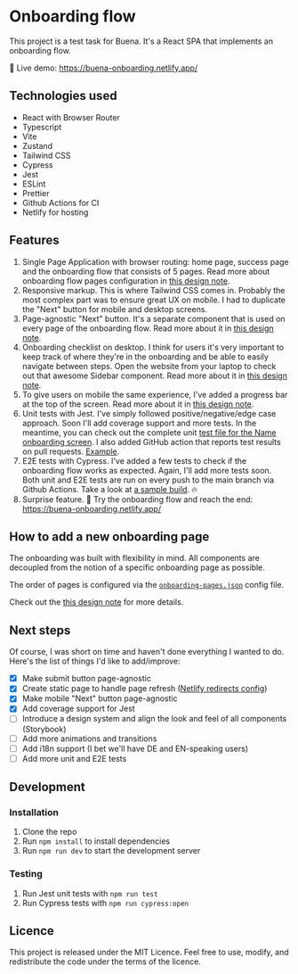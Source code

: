 # Onboarding flow

This project is a test task for Buena. It's a React SPA that implements an onboarding flow. 

🔗 Live demo: https://buena-onboarding.netlify.app/

## Technologies used

* React with Browser Router
* Typescript 
* Vite 
* Zustand
* Tailwind CSS
* Cypress
* Jest
* ESLint
* Prettier
* Github Actions for CI
* Netlify for hosting

## Features

1. Single Page Application with browser routing: home page, success page and the onboarding flow that consists of 5 pages. Read more about onboarding flow pages configuration in [this design note](design_notes/1_onboarding_configuration.md).
2. Responsive markup. This is where Tailwind CSS comes in. Probably the most complex part was to ensure great UX on mobile. I had to duplicate the "Next" button for mobile and desktop screens. 
3. Page-agnostic "Next" button. It's a separate component that is used on every page of the onboarding flow. Read more about it in [this design note](design_notes/3_next_button_functionality.md).
4. Onboarding checklist on desktop. I think for users it's very important to keep track of where they're in the onboarding and be able to easily navigate between steps. Open the website from your laptop to check out that awesome Sidebar component. Read more about it in [this design note](design_notes/4_sidebar_functionality.md). 
5. To give users on mobile the same experience, I've added a progress bar at the top of the screen. Read more about it in [this design note](design_notes/5_mobile_navigation.md).
6. Unit tests with Jest. I've simply followed positive/negative/edge case approach. Soon I'll add coverage support and more tests. In the meantime, you can check out the complete unit [test file for the Name onboarding screen](https://github.com/ikorotkaya/buena-onboarding/blob/main/src/pages/onboarding/Name.spec.tsx). I also added GitHub action that reports test results on pull requests. [Example](https://github.com/ikorotkaya/buena-onboarding/commit/000bfd9fe19741a3bce71c346104922d8fed16ee).
7. E2E tests with Cypress. I've added a few tests to check if the onboarding flow works as expected. Again, I'll add more tests soon. Both unit and E2E tests are run on every push to the main branch via Github Actions. Take a look at [a sample build](https://github.com/ikorotkaya/buena-onboarding/actions/runs/7173746064). 🔥
8. Surprise feature. 🎁 Try the onboarding flow and reach the end: https://buena-onboarding.netlify.app/

## How to add a new onboarding page

The onboarding was built with flexibility in mind. All components are decoupled from the notion of a specific onboarding page as possible. 

The order of pages is configured via the [`onboarding-pages.json`](https://github.com/ikorotkaya/onboarding-spa/blob/main/onboarding-pages.json) config file.

Check out the [this design note](design_notes/2_add_new_onboarding_page.md) for more details.

## Next steps

Of course, I was short on time and haven't done everything I wanted to do. Here's the list of things I'd like to add/improve:

- [x] Make submit button page-agnostic 
- [x] Create static page to handle page refresh ([Netlify redirects config](https://docs.netlify.com/routing/redirects/rewrites-proxies/#shadowing))
- [x] Make mobile "Next" button page-agnostic
- [x] Add coverage support for Jest
- [ ] Introduce a design system and align the look and feel of all components (Storybook)
- [ ] Add more animations and transitions
- [ ] Add i18n support (I bet we'll have DE and EN-speaking users) 
- [ ] Add more unit and E2E tests

## Development 

### Installation

1. Clone the repo
2. Run `npm install` to install dependencies
3. Run `npm run dev` to start the development server

### Testing

1. Run Jest unit tests with `npm run test`
2. Run Cypress tests with `npm run cypress:open`

## Licence

This project is released under the MIT Licence. Feel free to use, modify, and redistribute the code under the terms of the licence.
